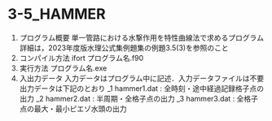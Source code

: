 # 3-5_HAMMER
1. プログラム概要
単一管路における水撃作用を特性曲線法で求めるプログラム
詳細は，2023年度版水理公式集例題集の例題3.5(3)を参照のこと
2. コンパイル方法
ifort プログラム名.f90
3. 実行方法
プログラム名.exe
4. 入出力データ
入力データはプログラム中に記述．入力データファイルは不要
出力データは下記のとおり
_1 hammer1.dat : 全時刻・途中経過記録格子点の出力
_2 hammer2.dat : 半周期・全格子点の出力
_3 hammer3.dat : 全格子点の最大・最小ピエゾ水頭の出力

